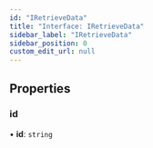 ```yaml
---
id: "IRetrieveData"
title: "Interface: IRetrieveData"
sidebar_label: "IRetrieveData"
sidebar_position: 0
custom_edit_url: null
---
```


## Properties

### id

• **id**: `string`
